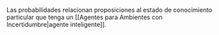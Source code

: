 Las probabilidades relacionan proposiciones al estado de conocimiento particular que tenga un [[Agentes para Ambientes con Incertidumbre|agente inteligente]].